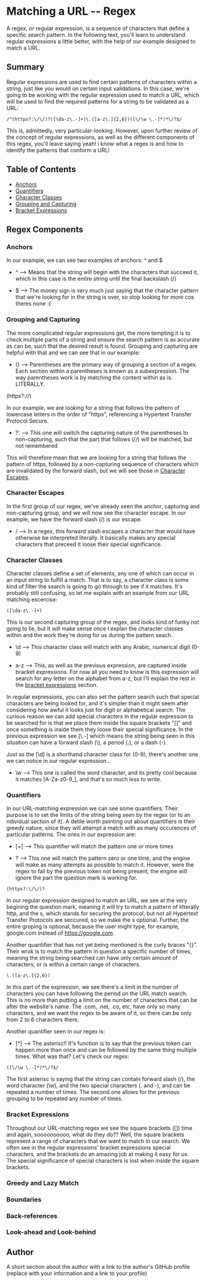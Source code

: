 # Matching a URL -- Regex

A regex, or regular expression, is a sequence of characters that define a specific search pattern. In the following text, you'll learn to understand regular expressions a little better, with the help of our example designed to match a URL.

## Summary

Regular expressions are used to find certain patterns of characters within a string, just like you would on certain input validations. In this case, we're going to be working with the regular expression used to match a URL, which will be used to find the required patterns for a string to be validated as a URL:

```
/^(https?:\/\/)?([\da-z\.-]+)\.([a-z\.]{2,6})([\/\w \.-]*)*\/?$/
```

This is, admittedly, very particular-looking. However, upon further review of the concept of regular expressions, as well as the different components of this regex, you'll leave saying yeah! i know what a regex is and how to identify the patterns that conform a URL!

## Table of Contents
- [Anchors](#anchors)
- [Quantifiers](#quantifiers)
- [Character Classes](#character-classes)
- [Grouping and Capturing](#grouping-and-capturing)
- [Bracket Expressions](#bracket-expressions)

## Regex Components

### Anchors

In our example, we can see two examples of anchors: ^ and $
* ^  --> Means that the string will begin with the characters that succeed it, which in this case is the entire string until the final backslash (/)

* $ --> The money sign is very much just saying that the character pattern that we're looking for in the string is over, so stop looking for more cos theres none :(


### Grouping and Capturing

The more complicated regular expressions get, the more tempting it is to check multiple parts of a string and ensure the search pattern is as accurate as can be, such that the desired result is found. Grouping and capturing are helpful with that and we can see that in our example:
* () --> Parentheses are the primary way of grouping a section of a regex. Each section within a parentheses is known as a subexpression. The way parentheses work is by matching the content within as is. LITERALLY.

(https?:\/\/)

In our example, we are looking for a string that follows the pattern of lowercase letters in the order of "https", referencing a Hypertext Transfer Protocol Secure. 
* ?: --> This one will switch the capturing nature of the parentheses to non-capturing, such that the part that follows (\/\/) will be matched, but not remembered

This will therefore mean that we are looking for a string that follows the pattern of https, followed by a non-capturing sequence of characters which are invalidated by the forward slash, but we will see those in [Character Escapes](#character-escapes).

### Character Escapes

In the first group of our regex, we've already seen the anchor, capturing and non-capturing group, and we will now see the character escape. In our example, we have the forward slash (/) is our escape.
* / --> In a regex, this forward slash escapes a character that would have otherwise be interpreted literally. It basically makes any special characters that preceed it loose their special significance.

### Character Classes

Character classes define a set of elements, any one of which can occur in an input string to fulfill a match. That is to say, a character class is some kind of filter the search is going to go through to see if it matches. It's probably still confusing, so let me explain with an example from our URL matching excercise:

```
([\da-z\.-]+)
```
This is our second capturing group of the regex, and looks kind of funky not going to lie, but It will make sense once I explan the character classes within and the work they're doing for us during the pattern seach.

* \d --> This character class will match with any Arabic, numerical digit (0-9)

* a-z --> This, as well as the previous expression, are captured inside bracket expressions. For now all you need to know is this expression will search for any letter on the alphabet from a-z, but I'll explain the rest in the [bracket expressions](#bracket-expressions) section.

In regular expressions, you can also set the pattern search such that special characters are being looked for, and it's simpler than it might seem after considering how awful it looks just for digit or alphabetical search. The curious reason we can add special characters in the regular expression to be searched for is that we place them inside the square brackets "[]" and once something is inside them they loose their special significance. In the previous expression we see [\\.-] which means the string being seen in this situation can have a forward slash (\\), a period (.), or a dash (-).

Just as the [\d] is a shorthand character class for (0-9), there's another one we can notice in our regular expression...

* \w --> This one is called the word character, and its pretty cool because it matches [A-Za-z0-9_], and that's so much less to write.

### Quantifiers

In our URL-matching expression we can see some quantifiers. Their purpose is to set the limits of the string being seen by the regex (or to an ndividual section of it). A detile worth pointing out about quantifiers is their greedy nature, since they will attempt a match with as many occurences of particular patterns. The ones in our expression are: 

* [+] --> This quantifier will match the pattern one or more times

* ? --> This one will match the pattern zero or one time, and the engine will make as many attempts as possible to match it. However, were the regex to fail by the previous token not being present, the engine will ignore the part the question mark is working for.

```
(https?:\/\/)?
```
In our regular expression designed to match an URL, we see at the very begining the question mark, meaning it will try to match a pattern of litterally http, and the s, which stands for securing the protocol, but not all Hypertext Transfer Protocols are seccured, so we make the s optional. Further, the entire groping is optional, because the user might type, for example, google.com instead of https://google.com.

Another quantifier that has not yet being mentioned is the curly braces "{}". Their wrok is to match the pattern in question a specific number of times, meaning the string being searched can have only certain amount of characters, or is within a certain range of characters. 

``` 
\.([a-z\.]{2,6}) 
```

In this part of the expression, we see there's a limit in the number of characters you can have following the period on the URL match search. This is no more than putting a limit on the number of characters that can be after the website's name. The .com, .net, .co, etc, have only so many characters, and we want the regex to be aware of it, so there can be only from 2 to 6 characters there.

Another quantifier seen in our regex is:

* [*] --> The asterisc!! It's function is to say that the previous token can happen more than once and can be followed by the same thing multiple times. What was that? Let's check our regex:

```
([\/\w \.-]*)*\/?$/
```

The first asterisc is saying that the string can contain forward slash (/), the word character (\w), and the two special characters (. and -), and can be repeated a number of times. The second one allows for the previous grouping to be repeated any number of times. 

### Bracket Expressions

Throughout our URL-matching regex we see the square brackets ([]) time and again, soooooooooo, what do they do?? Well, the square brackets represent a range of characters that we want to match in our search. We often see in the regular expressions' bracket expressions special characters, and the brackets do an amazing job at making it easy for us. The special significance of special characters is lost when inside the square brackets.

### Greedy and Lazy Match

### Boundaries

### Back-references

### Look-ahead and Look-behind

## Author

A short section about the author with a link to the author's GitHub profile (replace with your information and a link to your profile)
